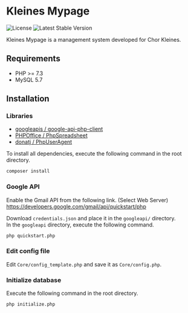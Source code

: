 # Kleines Mypage

![License](https://img.shields.io/github/license/nozomu-y/kleines-mypage)
![Latest Stable Version](https://img.shields.io/github/v/release/nozomu-y/kleines-mypage)

Kleines Mypage is a management system developed for Chor Kleines.


## Requirements 
* PHP >= 7.3
* MySQL 5.7

## Installation

### Libraries

- [googleapis / google-api-php-client](https://github.com/googleapis/google-api-php-client)
- [PHPOffice / PhpSpreadsheet](https://github.com/PHPOffice/PhpSpreadsheet)
- [donatj / PhpUserAgent](https://github.com/donatj/PhpUserAgent)

To install all dependencies, execute the following command in the root directory.

```sh
composer install
```

### Google API

Enable the Gmail API from the following link. (Select Web Server)  
https://developers.google.com/gmail/api/quickstart/php

Download `credentials.json` and place it in the `googleapi/` directory.  
In the `googleapi` directory, execute the following command.

```sh
php quickstart.php
```

### Edit config file

Edit `Core/config_template.php` and save it as `Core/config.php`.

### Initialize database

Execute the following command in the root directory.

```sh
php initialize.php
```

